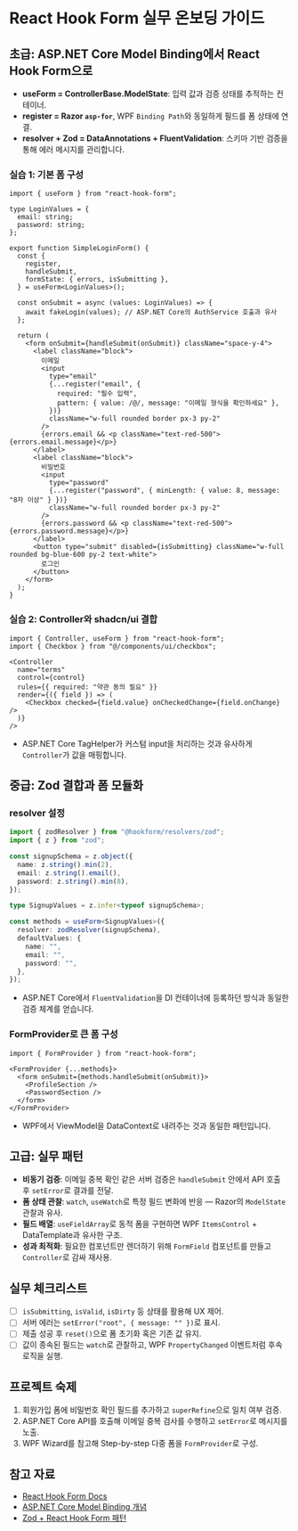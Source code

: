 ﻿# React Hook Form 실무 온보딩 가이드

## 초급: ASP.NET Core Model Binding에서 React Hook Form으로
- **useForm = ControllerBase.ModelState**: 입력 값과 검증 상태를 추적하는 컨테이너.
- **register = Razor `asp-for`**, WPF `Binding Path`와 동일하게 필드를 폼 상태에 연결.
- **resolver + Zod = DataAnnotations + FluentValidation**: 스키마 기반 검증을 통해 에러 메시지를 관리합니다.

### 실습 1: 기본 폼 구성
```tsx
import { useForm } from "react-hook-form";

type LoginValues = {
  email: string;
  password: string;
};

export function SimpleLoginForm() {
  const {
    register,
    handleSubmit,
    formState: { errors, isSubmitting },
  } = useForm<LoginValues>();

  const onSubmit = async (values: LoginValues) => {
    await fakeLogin(values); // ASP.NET Core의 AuthService 호출과 유사
  };

  return (
    <form onSubmit={handleSubmit(onSubmit)} className="space-y-4">
      <label className="block">
        이메일
        <input
          type="email"
          {...register("email", {
            required: "필수 입력",
            pattern: { value: /@/, message: "이메일 형식을 확인하세요" },
          })}
          className="w-full rounded border px-3 py-2"
        />
        {errors.email && <p className="text-red-500">{errors.email.message}</p>}
      </label>
      <label className="block">
        비밀번호
        <input
          type="password"
          {...register("password", { minLength: { value: 8, message: "8자 이상" } })}
          className="w-full rounded border px-3 py-2"
        />
        {errors.password && <p className="text-red-500">{errors.password.message}</p>}
      </label>
      <button type="submit" disabled={isSubmitting} className="w-full rounded bg-blue-600 py-2 text-white">
        로그인
      </button>
    </form>
  );
}
```

### 실습 2: Controller와 shadcn/ui 결합
```tsx
import { Controller, useForm } from "react-hook-form";
import { Checkbox } from "@/components/ui/checkbox";

<Controller
  name="terms"
  control={control}
  rules={{ required: "약관 동의 필요" }}
  render={({ field }) => (
    <Checkbox checked={field.value} onCheckedChange={field.onChange} />
  )}
/>
```
- ASP.NET Core TagHelper가 커스텀 input을 처리하는 것과 유사하게 `Controller`가 값을 매핑합니다.

## 중급: Zod 결합과 폼 모듈화
### resolver 설정
```ts
import { zodResolver } from "@hookform/resolvers/zod";
import { z } from "zod";

const signupSchema = z.object({
  name: z.string().min(2),
  email: z.string().email(),
  password: z.string().min(8),
});

type SignupValues = z.infer<typeof signupSchema>;

const methods = useForm<SignupValues>({
  resolver: zodResolver(signupSchema),
  defaultValues: {
    name: "",
    email: "",
    password: "",
  },
});
```
- ASP.NET Core에서 `FluentValidation`을 DI 컨테이너에 등록하던 방식과 동일한 검증 체계를 얻습니다.

### FormProvider로 큰 폼 구성
```tsx
import { FormProvider } from "react-hook-form";

<FormProvider {...methods}>
  <form onSubmit={methods.handleSubmit(onSubmit)}>
    <ProfileSection />
    <PasswordSection />
  </form>
</FormProvider>
```
- WPF에서 ViewModel을 DataContext로 내려주는 것과 동일한 패턴입니다.

## 고급: 실무 패턴
- **비동기 검증**: 이메일 중복 확인 같은 서버 검증은 `handleSubmit` 안에서 API 호출 후 `setError`로 결과를 전달.
- **폼 상태 관찰**: `watch`, `useWatch`로 특정 필드 변화에 반응 — Razor의 `ModelState` 관찰과 유사.
- **필드 배열**: `useFieldArray`로 동적 폼을 구현하면 WPF `ItemsControl` + DataTemplate과 유사한 구조.
- **성과 최적화**: 필요한 컴포넌트만 렌더하기 위해 `FormField` 컴포넌트를 만들고 `Controller`로 감싸 재사용.

## 실무 체크리스트
- [ ] `isSubmitting`, `isValid`, `isDirty` 등 상태를 활용해 UX 제어.
- [ ] 서버 에러는 `setError("root", { message: "" })`로 표시.
- [ ] 제출 성공 후 `reset()`으로 폼 초기화 혹은 기존 값 유지.
- [ ] 값이 종속된 필드는 `watch`로 관찰하고, WPF `PropertyChanged` 이벤트처럼 후속 로직을 실행.

## 프로젝트 숙제
1. 회원가입 폼에 비밀번호 확인 필드를 추가하고 `superRefine`으로 일치 여부 검증.
2. ASP.NET Core API를 호출해 이메일 중복 검사를 수행하고 `setError`로 메시지를 노출.
3. WPF Wizard를 참고해 Step-by-step 다중 폼을 `FormProvider`로 구성.

## 참고 자료
- [React Hook Form Docs](https://react-hook-form.com/get-started)
- [ASP.NET Core Model Binding 개념](https://learn.microsoft.com/aspnet/core/mvc/models/model-binding)
- [Zod + React Hook Form 패턴](https://react-hook-form.com/docs/useform#resolver)
